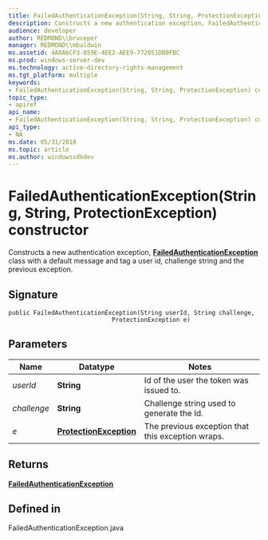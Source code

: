 ```yaml
---
title: FailedAuthenticationException(String, String, ProtectionException) constructor
description: Constructs a new authentication exception, FailedAuthenticationException class with a default message and tag a user id, challenge string and the previous exception.
audience: developer
author: REDMOND\\bruceper
manager: REDMOND\\mbaldwin
ms.assetid: 4A8A6CF3-059E-4EE2-AEE9-772051DB0FBC
ms.prod: windows-server-dev
ms.technology: active-directory-rights-management
ms.tgt_platform: multiple
keywords:
- FailedAuthenticationException(String, String, ProtectionException) constructor
topic_type:
- apiref
api_name:
- FailedAuthenticationException(String, String, ProtectionException) constructor
api_type:
- NA
ms.date: 05/31/2018
ms.topic: article
ms.author: windowssdkdev
---
```


# FailedAuthenticationException(String, String, ProtectionException) constructor

Constructs a new authentication exception, [**FailedAuthenticationException**](failedauthenticationexception-class-java.md) class with a default message and tag a user id, challenge string and the previous exception.

## Signature

``` syntax
public FailedAuthenticationException(String userId, String challenge, 
                             ProtectionException e)
```

## Parameters



| Name                   | Datatype                                                                 | Notes                                                        |
|------------------------|--------------------------------------------------------------------------|--------------------------------------------------------------|
| *userId*<br/>    | **String**<br/>                                                    | Id of the user the token was issued to.<br/>           |
| *challenge*<br/> | **String**<br/>                                                    | Challenge string used to generate the Id.<br/>         |
| *e*<br/>         | [**ProtectionException**](protectionexception-class-java.md)<br/> | The previous exception that this exception wraps.<br/> |



 

## Returns

[**FailedAuthenticationException**](failedauthenticationexception-class-java.md)

## Defined in

FailedAuthenticationException.java

 

 





